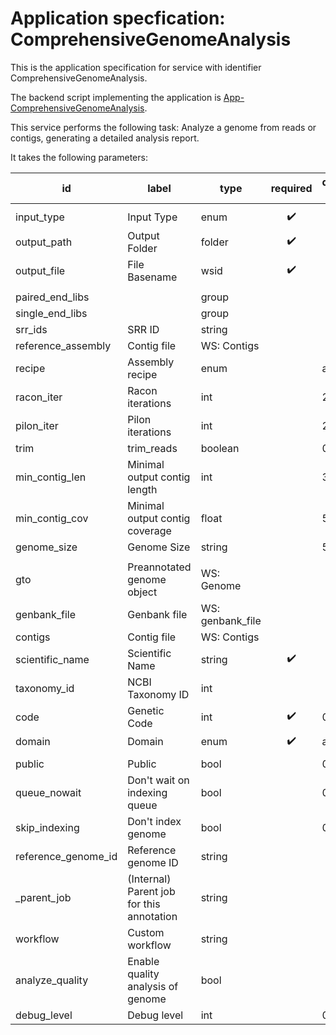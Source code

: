 
# Application specfication: ComprehensiveGenomeAnalysis

This is the application specification for service with identifier ComprehensiveGenomeAnalysis.

The backend script implementing the application is [App-ComprehensiveGenomeAnalysis](service-scripts/App-ComprehensiveGenomeAnalysis.pm).

This service performs the following task:   Analyze a genome from reads or contigs, generating a detailed analysis report.

It takes the following parameters:

| id | label | type | required | default value |
| -- | ----- | ---- | :------: | ------------ |
|  |  |   |  |  |
| input_type | Input Type | enum  | :heavy_check_mark: |  |
| output_path | Output Folder | folder  | :heavy_check_mark: |  |
| output_file | File Basename | wsid  | :heavy_check_mark: |  |
|  |  |   |  |  |
| paired_end_libs |  | group  |  |  |
| single_end_libs |  | group  |  |  |
| srr_ids | SRR ID | string  |  |  |
| reference_assembly | Contig file | WS: Contigs  |  |  |
| recipe | Assembly recipe | enum  |  | auto |
| racon_iter | Racon iterations | int  |  | 2 |
| pilon_iter | Pilon iterations | int  |  | 2 |
| trim | trim_reads | boolean  |  | 0 |
| min_contig_len | Minimal output contig length | int  |  | 300 |
| min_contig_cov | Minimal output contig coverage | float  |  | 5 |
| genome_size | Genome Size | string  |  | 5M |
|  |  |   |  |  |
| gto | Preannotated genome object | WS: Genome  |  |  |
| genbank_file | Genbank file | WS: genbank_file  |  |  |
| contigs | Contig file | WS: Contigs  |  |  |
| scientific_name | Scientific Name | string  | :heavy_check_mark: |  |
| taxonomy_id | NCBI Taxonomy ID | int  |  |  |
| code | Genetic Code | int  | :heavy_check_mark: | 0 |
| domain | Domain | enum  | :heavy_check_mark: | auto |
|  |  |   |  |  |
| public | Public | bool  |  | 0 |
| queue_nowait | Don't wait on indexing queue | bool  |  | 0 |
| skip_indexing | Don't index genome | bool  |  | 0 |
| reference_genome_id | Reference genome ID | string  |  |  |
| _parent_job | (Internal) Parent job for this annotation | string  |  |  |
| workflow | Custom workflow | string  |  |  |
| analyze_quality | Enable quality analysis of genome | bool  |  |  |
| debug_level | Debug level | int  |  | 0 |

